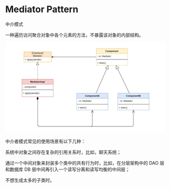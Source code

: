 # Mediator Pattern
中介模式

一种遍历访问聚合对象中各个元素的方法，不暴露该对象的内部结构。

![](img.png)

中介者模式常见的使用场景有以下几种：

系统中对象之间存在复杂的引用关系时，比如，聊天系统；

通过一个中间对象来封装多个类中的共有行为时，比如，在分层架构中的 DAO 层和数据库 DB 层中间再引入一个读写分离和读写均衡的中间层；

不想生成太多的子类时。
